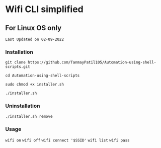 # Wifi CLI simplified

## For Linux OS only

```Last Updated on 02-09-2022```

### Installation

```
git clone https://github.com/TanmayPatil105/Automation-using-shell-scripts.git
```
```
cd Automation-using-shell-scripts
```
```
sudo chmod +x installer.sh
```
```
./installer.sh
```
### Uninstallation

```
./installer.sh remove
```

### Usage 

```wifi on```
```wifi off```
```wifi connect '$SSID'```
```wifi list```
```wifi pass```
